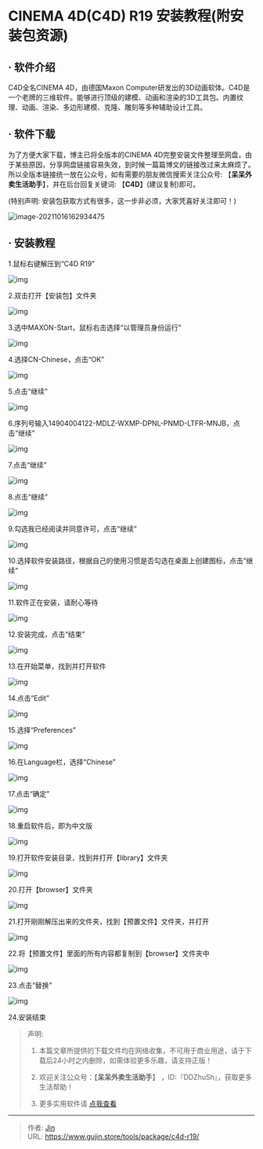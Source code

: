 # CINEMA 4D(C4D) R19 安装教程(附安装包资源)


## · 软件介绍
C4D全名CINEMA 4D，由德国Maxon Computer研发出的3D动画软体。C4D是一个老牌的三维软件。能够进行顶级的建模、动画和渲染的3D工具包。内置纹理、动画、渲染、多边形建模、克隆、雕刻等多种辅助设计工具。

## · 软件下载
为了方便大家下载，博主已将全版本的CINEMA 4D完整安装文件整理至网盘，由于某些原因，分享网盘链接容易失效，到时候一篇篇博文的链接改过来太麻烦了。所以全版本链接统一放在公众号，如有需要的朋友微信搜索关注公众号: 【**呆呆外卖生活助手**】，并在后台回复关键词: 【**C4D**】(建议复制)即可。

(特别声明: 安装包获取方式有很多，这一步非必须，大家凭喜好关注即可！)

![image-20211016162934475](https://img.gujin.store/img/image-20211016162934475.png)

## · 安装教程

1.鼠标右键解压到“C4D R19”

![img](https://img.gujin.store/img/v2-b63d860bfb67a7ad83aea030322ef881_720w.png)



2.双击打开【安装包】文件夹

![img](https://img.gujin.store/img/v2-da7ef73763e289de4276eadaa4af095a_720w.png)

3.选中MAXON-Start，鼠标右击选择“以管理员身份运行”

![img](https://img.gujin.store/img/v2-e8d00c16daed8ae9a4dca3e811ff0c77_720w.png)



4.选择CN-Chinese，点击“OK”

![img](https://img.gujin.store/img/v2-2a2301139eb33b52c0cdefcf2089397e_720w.png)



5.点击“继续”

![img](https://img.gujin.store/img/v2-0ca3629ffe72d489c0daa3a606eba40b_720w.png)



6.序列号输入14904004122-MDLZ-WXMP-DPNL-PNMD-LTFR-MNJB，点击“继续”

![img](https://img.gujin.store/img/v2-94ec0b11596584e227d852798164ef65_720w.png)



7.点击“继续”

![img](https://img.gujin.store/img/v2-0d40fe2e1e3f0064aeae0c8c92b57a05_720w.png)



8.点击“继续”

![img](https://img.gujin.store/img/v2-eb5672338a757f090ac299742571212a_720w.png)



9.勾选我已经阅读并同意许可，点击“继续”

![img](https://img.gujin.store/img/v2-53fdb1e59ba37f92a38110f74c866428_720w.png)



10.选择软件安装路径，根据自己的使用习惯是否勾选在桌面上创建图标，点击“继续”

![img](https://img.gujin.store/img/v2-d5ca9d7727b7e120a258ce8ab482c3aa_720w.png)

11.软件正在安装，请耐心等待

![img](https://img.gujin.store/img/v2-2fbce93731509a49955a3aae76c26eb5_720w.png)



12.安装完成，点击“结束”

![img](https://img.gujin.store/img/v2-83198397eae97af798ae02980064ae41_720w.png)



13.在开始菜单，找到并打开软件

![img](https://img.gujin.store/img/v2-daad8874e21423287e7594b3fddab06a_720w.png)



14.点击“Edit”

![img](https://img.gujin.store/img/v2-e6fca381aa98b2fe20e86809564b7bba_720w.png)



15.选择“Preferences”

![img](https://img.gujin.store/img/v2-b3134960230b7d45152572d48135249a_720w.png)

16.在Language栏，选择“Chinese”

![img](https://img.gujin.store/img/v2-6246153596570c3f1a65bb4b0521a08e_720w.png)



17.点击“确定”

![img](https://img.gujin.store/img/v2-b64840bb4898193485a3d79385f24fd2_720w.png)



18.重启软件后，即为中文版

![img](https://img.gujin.store/img/v2-5b54dd125d01068577be2bc4e657c8c5_720w.png)



19.打开软件安装目录，找到并打开【library】文件夹

![img](https://img.gujin.store/img/v2-7b9a21cd78c6d62f8a1e2e6e581efa42_720w.png)



20.打开【browser】文件夹

![img](https://img.gujin.store/img/v2-09f7b0b1f1a217c1be550af594d48928_720w.png)



21.打开刚刚解压出来的文件夹，找到【预置文件】文件夹，并打开

![img](https://img.gujin.store/img/v2-5c4e158b9b0f53e7200b031ca7271907_720w.png)

22.将【预置文件】里面的所有内容都复制到【browser】文件夹中

![img](https://img.gujin.store/img/v2-7fecc41fc20fd7befafa3378f34101b1_720w.png)

23.点击“替换”

![img](https://img.gujin.store/img/v2-c1be6dd6f410f0c10746c80430cd685f_720w.png)

24.安装结束




> 声明: 
>
> 1. 本篇文章所提供的下载文件均在网络收集，不可用于商业用途，请于下载后24小时之内删除，如需体验更多乐趣，请支持正版！
>
> 2. 欢迎关注公众号：【**呆呆外卖生活助手**】 ，ID:『DDZhuSh』，获取更多生活帮助！
>
> 3. 更多实用软件请  [点我查看](/tools)

---

> 作者: [Jin](https://img.gujin.store/img/favicon.ico)  
> URL: https://www.gujin.store/tools/package/c4d-r19/  

